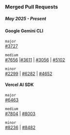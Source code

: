 ### Merged Pull Requests

##### May 2025 - Present

#### Google Gemini CLI

`major`  
[#3727](https://github.com/google-gemini/gemini-cli/pull/3727)

`medium`  
[#7656](https://github.com/google-gemini/gemini-cli/pull/7656) |[#3611](https://github.com/google-gemini/gemini-cli/pull/3611) | [#3056](https://github.com/google-gemini/gemini-cli/pull/3056) | [#5102](https://github.com/google-gemini/gemini-cli/pull/5102) 

`minor`  
[#2299](https://github.com/google-gemini/gemini-cli/pull/2299) | [#6282](https://github.com/google-gemini/gemini-cli/pull/6282) | [#4652](https://github.com/google-gemini/gemini-cli/pull/4652)


#### Vercel AI SDK


`major`  
[#6463](https://github.com/vercel/ai/pull/6463)

`medium`  
[#7804](https://github.com/vercel/ai/pull/7804) | [#8003](https://github.com/vercel/ai/pull/8003)

`minor`  
[#8236](https://github.com/vercel/ai/pull/8236) | [#8482](https://github.com/vercel/ai/pull/8482)

<!--
**psinha40898/psinha40898** is a ✨ _special_ ✨ repository because its `README.md` (this file) appears on your GitHub profile.

Here are some ideas to get you started:

- 🔭 I’m currently working on ...
- 🌱 I’m currently learning ...
- 👯 I’m looking to collaborate on ...
- 🤔 I’m looking for help with ...
- 💬 Ask me about ...
- 📫 How to reach me: ...
- 😄 Pronouns: ...
- ⚡ Fun fact: ...
-->

